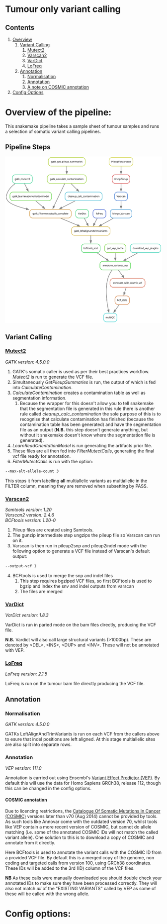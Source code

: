 # Tumour only variant calling

## Contents

1. [Overview](#Overview-of-the-pipeline)
   1. [Variant Calling](#Variant-Calling)
      1. [Mutect2](#Mutect2)
      2. [Varscan2](#Varscan2)
      3. [VarDict](#VarDict)
      4. [LoFreq](#LoFreq)
   2. [Annotation](#Annotation)
      1. [Normalisation](#Normalisation)
      2. [Annotation](#Annotation)
      3. [A note on COSMIC annotation](#COSMIC-annotation)
4. [Config Options](#Config-options)

# Overview of the pipeline:

This snakemake pipeline takes a sample sheet of tumour samples and runs a selection of somatic variant calling pipelines. 

## Pipeline Steps

![Pipeline overview](Tumour.Only.Variant.Calling.svg)

## Variant Calling

### [Mutect2](https://gatk.broadinstitute.org/hc/en-us/articles/27007991962907-Mutect2)

*GATK version: 4.5.0.0*

1. GATK's somatic caller is used as per their best practices workflow. *Mutect2* is run to generate the VCF file. 
2. Simultaneously *GetPileupSummaries* is run, the output of which is fed into *CalculateContamination*. 
3. *CalculateContamination* creates a contamination table as well as segmentation information.
   1. Because the wrapper for this doesn't allow you to tell snakemake that the segmentation file is generated in this rule there is another rule called *cleanup_calc_contamination* the sole purpose of this is to recognise that calculate contamination has finished (because the contamination table has been generated) and have the segmentation file as an output (**N.B.** this step doesn't generate anything, but without it snakemake doesn't know where the segmentation file is generated).
4. *LearnReadOrientationModel* is run generating the artifacts prior file.
5. These files are all then fed into *FilterMutectCalls*, generating the final vcf file ready for annotation.
6. *FilterMutectCalls* is run with the option:

```bash
--max-alt-allele-count 3
```
This stops it from labelling **all** multiallelic variants as multiallelic in the FILTER column, meaning they are removed when subsetting by PASS.


### [Varscan2](http://dkoboldt.github.io/varscan/)

*Samtools version: 1.20*\
*Varscan2 version: 2.4.6*\
*BCFtools version: 1.20-0*

1. Pileup files are created using Samtools.
2. The gunzip intermediate step ungzips the pileup file so Varscan can run on it.
3. Varscan is then run in pileup2snp and pileup2indel mode with the following option to generate a VCF file instead of Varscan's default output:

```bash
--output-vcf 1
```

4. BCFtools is used to merge the snp and indel files
   1. This step requires bgziped VCF files, so first BCFtools is used to bgzip and index the snv and indel outputs from varscan
   2. The files are merged

### [VarDict](https://github.com/AstraZeneca-NGS/VarDict)

*VarDict version: 1.8.3*

VarDict is run in paried mode on the bam files directly, producing the VCF file.

**N.B.** Vardict will also call large structural variants (>1000bp). These are denoted by \<DEL\>, \<INS\>, \<DUP\> and \<INV\>. These will not be annotated with VEP.

### [LoFreq](https://csb5.github.io/lofreq/)

*LoFreq version: 2.1.5*

LoFreq is run on the tumour bam file directly producing the VCF file.

## Annotation

### Normalisation 

*GATK version: 4.5.0.0*

GATKs LeftAlignAndTrimVariants is run on each VCF from the callers above to esure that indel positions are left aligned. At this stage multiallelic sites are also split into separate rows.

### Annotation

*VEP version: 111.0*

Annotation is carried out using Ensembl's [Variant Effect Predictor (VEP)](https://www.ensembl.org/info/docs/tools/vep/index.html). By default this will use the data for Homo Sapiens GRCh38, release 112, though this can be changed in the config options. 

#### COSMIC annotation
Due to licencing restrictions, the [Catalogue Of Somatic Mutations In Cancer (COSMIC)](https://cancer.sanger.ac.uk/cosmic/) versions later than v70 (Aug 2014) cannot be provided by tools. As such tools like Annovar come with the outdated version 70, whilst tools like VEP contain a more recent version of COSMIC, but cannot do allele matching (i.e. some of the annotated COSMIC IDs will not match the called variant allele). One solution to this is to download a copy of COSMIC and annotate from it directly.

Here BCFtools is used to annotate the variant calls with the COSMIC ID from a provided VCF file. By default this is a merged copy of the genome, non coding and targeted calls from version 100, using GRCh38 coordinates. These IDs will be added to the 3rd (ID) column of the VCF files.

**NB** As these calls were manually downloaded you should double check your annotated IDs to make sure they have been processed correctly. They will also not match *all* of the "EXISTING VARIANTS" called by VEP as some of these will be called with the wrong allele.

# Config options:
